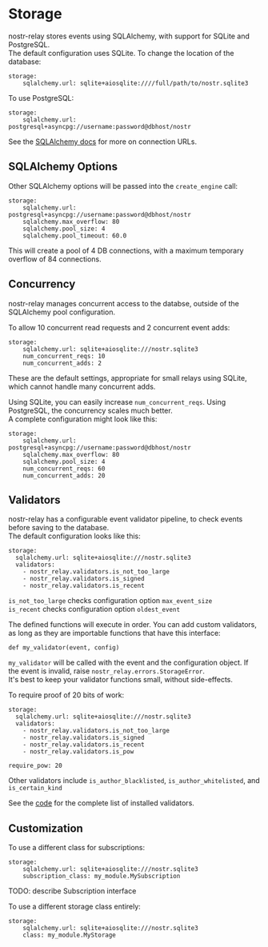 # Storage

nostr-relay stores events using SQLAlchemy, with support for SQLite and PostgreSQL.  
The default configuration uses SQLite. To change the location of the database:

```
storage:
    sqlalchemy.url: sqlite+aiosqlite:////full/path/to/nostr.sqlite3
```

To use PostgreSQL:

```
storage:
    sqlalchemy.url: postgresql+asyncpg://username:password@dbhost/nostr
```

See the [SQLAlchemy docs]() for more on connection URLs.


## SQLAlchemy Options

Other SQLAlchemy options will be passed into the `create_engine` call:

```
storage:
    sqlalchemy.url: postgresql+asyncpg://username:password@dbhost/nostr
    sqlalchemy.max_overflow: 80
    sqlalchemy.pool_size: 4
    sqlalchemy.pool_timeout: 60.0
```

This will create a pool of 4 DB connections, with a maximum temporary overflow of 84 connections.


## Concurrency

nostr-relay manages concurrent access to the databse, outside of the SQLAlchemy pool configuration.

To allow 10 concurrent read requests and 2 concurrent event adds:

```
storage:
    sqlalchemy.url: sqlite+aiosqlite:///nostr.sqlite3
    num_concurrent_reqs: 10
    num_concurrent_adds: 2
```

These are the default settings, appropriate for small relays using SQLite, which cannot handle many concurrent adds.

Using SQLite, you can easily increase `num_concurrent_reqs`. Using PostgreSQL, the concurrency scales much better.  
A complete configuration might look like this:

```
storage:
    sqlalchemy.url: postgresql+asyncpg://username:password@dbhost/nostr
    sqlalchemy.max_overflow: 80
    sqlalchemy.pool_size: 4
    num_concurrent_reqs: 60
    num_concurrent_adds: 20
```


## Validators

nostr-relay has a configurable event validator pipeline, to check events before saving to the database.  
The default configuration looks like this:

```
storage:
  sqlalchemy.url: sqlite+aiosqlite:///nostr.sqlite3
  validators:
    - nostr_relay.validators.is_not_too_large
    - nostr_relay.validators.is_signed
    - nostr_relay.validators.is_recent
```

`is_not_too_large` checks configuration option `max_event_size`  
`is_recent` checks configuration option `oldest_event`

The defined functions will execute in order. You can add custom validators, as long as they are importable functions that have this interface:

```
def my_validator(event, config)
```

`my_validator` will be called with the event and the configuration object. If the event is invalid, raise `nostr_relay.errors.StorageError`.  
It's best to keep your validator functions small, without side-effects.

To require proof of 20 bits of work:

```
storage:
  sqlalchemy.url: sqlite+aiosqlite:///nostr.sqlite3
  validators:
    - nostr_relay.validators.is_not_too_large
    - nostr_relay.validators.is_signed
    - nostr_relay.validators.is_recent
    - nostr_relay.validators.is_pow

require_pow: 20
```

Other validators include `is_author_blacklisted`, `is_author_whitelisted`, and `is_certain_kind`

See the [code](https://code.pobblelabs.org/fossil/nostr_relay/file?name=nostr_relay/validators.py&ci=tip) for the complete list of installed validators.


## Customization

To use a different class for subscriptions:  

```
storage:
    sqlalchemy.url: sqlite+aiosqlite:///nostr.sqlite3
    subscription_class: my_module.MySubscription
```

TODO: describe Subscription interface

To use a different storage class entirely:

```
storage:
    sqlalchemy.url: sqlite+aiosqlite:///nostr.sqlite3
    class: my_module.MyStorage
```


